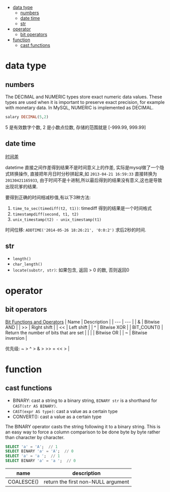 - [data type](#data-type)
	- [numbers](#numbers)
	- [date time](#date-time)
	- [str](#str)
- [operator](#operator)
	- [bit operators](#bit-operators)
- [function](#function)
	- [cast functions](#cast-functions)

# data type
## numbers
The DECIMAL and NUMERIC types store exact numeric data values. These types are used when it is important to preserve
exact precision, for example with monetary data.
In MySQL, NUMERIC is implemented as DECIMAL.

```sql
salary DECIMAL(5,2)
```
5 是有效数字个数, 2 是小数点位数, 存储的范围就是 [-999.99, 999.99]

## date time
[时间差](http://blog.csdn.net/yzsind/article/details/8831429)

datetime 直接之间作差得到结果不是时间意义上的作差, 实际是mysql做了一个隐式转换操作, 直接把年月日时分秒拼起来,如
`2013-04-21 16:59:33` 直接转换为`20130421165933`, 由于时间不是十进制,所以最后得到的结果没有意义,这也是导致出现坑爹的结果.

要得到正确的时间相减秒值,有以下3种方法:

1. `time_to_sec(timediff(t2, t1))`: timediff 得到的结果是一个时间格式
2. `timestampdiff(second, t1, t2)`
3. `unix_timestamp(t2) - unix_timestamp(t1)`

时间位移: `ADDTIME('2014-05-26 18:26:21', '0:0:2')` 求后2秒的时间.

## str
- `length()`
- `char_length()`
- `locate(substr, str)`: 如果包含, 返回 > 0 的数, 否则返回0

# operator
## bit operators
[Bit Functions and Operators](https://dev.mysql.com/doc/refman/8.0/en/bit-functions.html)
| Name        | Description                            |
| ---         | ---                                    |
| &           | Bitwise AND                            |
| >>          | Right shift                            |
| <<          | Left shift                             |
| ^           | Bitwise XOR                            |
| BIT_COUNT() | Return the number of bits that are set |
| \|	        | Bitwise OR                             |
| ~	          | Bitwise inversion                      |

优先级: ~ > ^ > & > >> = << > |

# function
## cast functions
- BINARY: cast a string to a binary string, `BINARY str` is a shorthand for `CAST(str AS BINARY)`.
- `CAST(expr AS type)`: cast a value as a certain type
- CONVERT(): cast a value as a certain type

The BINARY operator casts the string following it to a binary string.
This is an easy way to force a column comparison to be done byte by byte rather than character by character.
```sql
SELECT 'a' = 'A';  // 1
SELECT BINARY 'a' = 'A';  // 0
SELECT 'a' = 'a ';  // 1
SELECT BINARY 'a' = 'a ';  // 0
```

| name       | description                        |
| ---        | ---                                |
| COALESCE() | return the first non-NULL argument |

